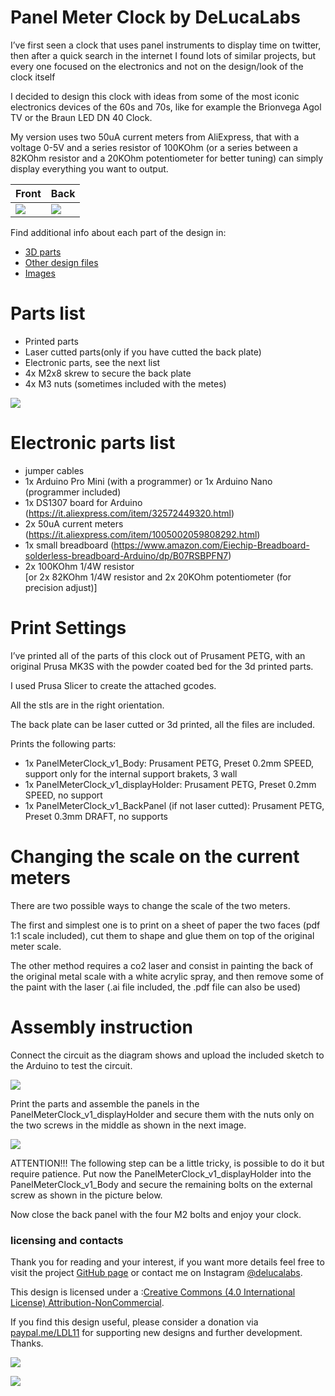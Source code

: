 # Panel Meter Clock by DeLucaLabs

I’ve first seen a clock that uses panel instruments to display time on twitter, then after a quick search in the internet I found lots of similar projects, but every one focused on the electronics and not on the design/look of the clock itself

I decided to design this clock with ideas from some of the most iconic electronics devices of the 60s and 70s, like for example the Brionvega Agol TV or the Braun LED DN 40 Clock.

My version uses two 50uA current meters from AliExpress, that with a voltage 0-5V and a series resistor of 100KOhm (or a series between a 82KOhm resistor and a 20KOhm potentiometer for better tuning) can simply display everything you want to output.

| Front | Back |
|--------|--------|
|![](images/img1.jpg) | ![](images/img2.jpg)|



Find additional info about each part of the design in:
* <a href="https://github.com/lorenzo-dl/Panel_meter_clock_ByDelucalabs/tree/main/3d">3D parts</a>
* <a href="https://github.com/lorenzo-dl/Panel_meter_clock_ByDelucalabs/tree/main/other%20files">Other design files</a>
* <a href="https://github.com/lorenzo-dl/Panel_meter_clock_ByDelucalabs/tree/main/images">Images</a>

# Parts list
- Printed parts
- Laser cutted parts(only if you have cutted the back plate)
- Electronic parts, see the next list
- 4x M2x8 skrew to secure the back plate
- 4x M3 nuts (sometimes included with the metes)

 ![](images/img3.jpg)

# Electronic parts list
- jumper cables
- 1x Arduino Pro Mini (with a programmer) or 1x Arduino Nano (programmer included)
- 1x DS1307 board for Arduino (https://it.aliexpress.com/item/32572449320.html)
- 2x 50uA current meters (https://it.aliexpress.com/item/1005002059808292.html)
- 1x small breadboard (https://www.amazon.com/Eiechip-Breadboard-solderless-breadboard-Arduino/dp/B07RSBPFN7)
- 2x 100KOhm 1/4W resistor  
[or 2x 82KOhm 1/4W resistor and 2x 20KOhm potentiometer (for precision adjust)]


# Print Settings

I’ve printed all of the parts of this clock out of Prusament PETG, with an original Prusa MK3S with the powder coated bed for the 3d printed parts. 

I used Prusa Slicer to create the attached gcodes.

All the stls are in the right orientation.

The back plate can be laser cutted or 3d printed, all the files are included.

Prints the following parts:
- 1x PanelMeterClock_v1_Body: Prusament PETG, Preset 0.2mm SPEED, support only for the internal support brakets, 3 wall
- 1x PanelMeterClock_v1_displayHolder: Prusament PETG, Preset 0.2mm SPEED, no support
- 1x PanelMeterClock_v1_BackPanel (if not laser cutted): Prusament PETG, Preset 0.3mm DRAFT, no supports


# Changing the scale on the current meters

There are two possible ways to change the scale of the two meters.

The first and simplest one is to print on a sheet of paper the two faces (pdf 1:1 scale included), cut them to shape and glue them on top of the original meter scale.

The other method requires a co2 laser and consist in painting the back of the original metal scale with a white acrylic spray, and then remove some of the paint with the laser (.ai file included, the .pdf file can also be used)


# Assembly instruction 

Connect the circuit as the diagram shows and upload the included sketch to the Arduino to test the circuit.

![](images/circuit_diagram.PNG)


Print the parts and assemble the panels in the PanelMeterClock_v1_displayHolder and secure them with the nuts only on the two screws in the middle as shown in the next image.

![](images/img4.jpg)

ATTENTION!!! The following step can be a little tricky, is possible to do it but require patience.
Put now the PanelMeterClock_v1_displayHolder into the PanelMeterClock_v1_Body and secure the remaining bolts on the external screw as shown in the picture below.

Now close the back panel with the four M2 bolts and enjoy your clock.



### licensing and contacts
Thank you for reading and your interest, if you want more details feel free to visit the project <a href="https://github.com/lorenzo-dl/Panel_meter_clock_ByDelucalab">GitHub page</a> or contact me on Instagram <a href="https://www.instagram.com/delucalabs/">@delucalabs</a>.

This design is licensed under a :<a href="https://creativecommons.org/licenses/by-nc/4.0/">Creative Commons (4.0 International License) Attribution-NonCommercial</a>.

If you find this design useful, please consider a donation via <a href="https://paypal.me/LDL11">paypal.me/LDL11</a> for supporting new designs and further development. Thanks.

![](images/img6.jpg)

![](images/img5.jpg)
